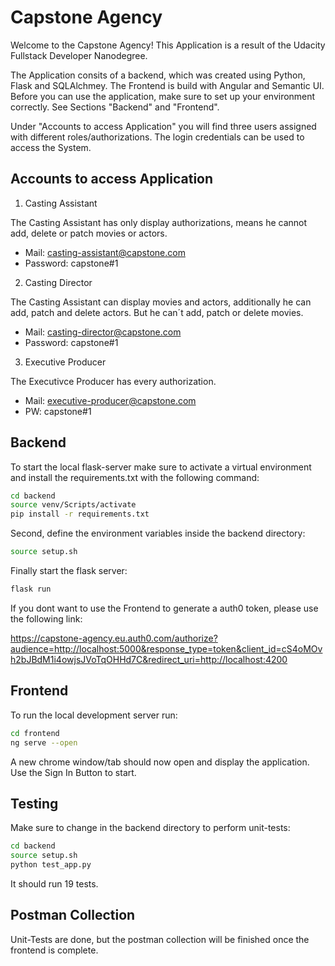 # Capstone Agency

Welcome to the Capstone Agency! This Application is a result of the Udacity Fullstack Developer Nanodegree.

The Application consits of a backend, which was created using Python, Flask and SQLAlchmey. The Frontend is build with Angular and Semantic UI. Before you can use the application, make sure to set up your environment correctly. See Sections "Backend" and "Frontend".

Under "Accounts to access Application" you will find three users assigned with different roles/authorizations. The login credentials can be used to access the System.

## Accounts to access Application

1. Casting Assistant

The Casting Assistant has only display authorizations, means he cannot add, delete or patch movies or actors.

- Mail: casting-assistant@capstone.com
- Password: capstone#1

2. Casting Director

The Casting Assistant can display movies and actors, additionally he can add, patch and delete actors. But he can´t add, patch or delete movies.

- Mail: casting-director@capstone.com
- Password: capstone#1

3. Executive Producer

The Executivce Producer has every authorization.

- Mail: executive-producer@capstone.com
- PW: capstone#1

## Backend

To start the local flask-server make sure to activate a virtual environment and install the requirements.txt with the following command:

```bash
cd backend
source venv/Scripts/activate
pip install -r requirements.txt
```

Second, define the environment variables inside the backend directory:

```bash
source setup.sh
```

Finally start the flask server:

```bash
flask run
```

If you dont want to use the Frontend to generate a auth0 token, please use the following link:

https://capstone-agency.eu.auth0.com/authorize?audience=http://localhost:5000&response_type=token&client_id=cS4oMOvh2bJBdM1i4owjsJVoTqOHHd7C&redirect_uri=http://localhost:4200

## Frontend

To run the local development server run:

```bash
cd frontend
ng serve --open
```

A new chrome window/tab should now open and display the application. Use the Sign In Button to start.

## Testing

Make sure to change in the backend directory to perform unit-tests:

```bash
cd backend
source setup.sh
python test_app.py
```

It should run 19 tests.

## Postman Collection

Unit-Tests are done, but the postman collection will be finished once the frontend is complete.
